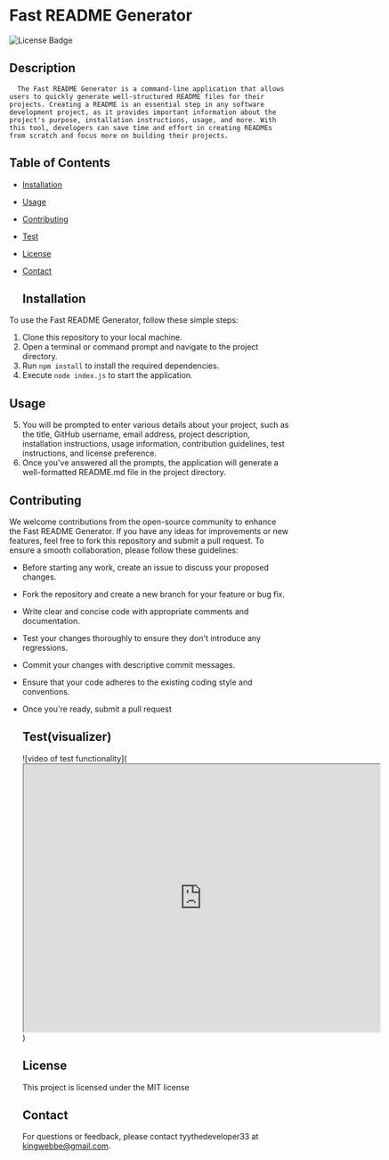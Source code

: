 # Fast README Generator    
   ![License Badge](https://img.shields.io/badge/License-MIT-green)
  ## Description  
      The Fast README Generator is a command-line application that allows users to quickly generate well-structured README files for their projects. Creating a README is an essential step in any software development project, as it provides important information about the project's purpose, installation instructions, usage, and more. With this tool, developers can save time and effort in creating READMEs from scratch and focus more on building their projects.
   ## Table of Contents
- [Installation](#installation)
- [Usage](#usage)
- [Contributing](#contributing)
- [Test](#test)
- [License](#license)
- [Contact](#contact)
  
  ## Installation

To use the Fast README Generator, follow these simple steps:


1. Clone this repository to your local machine.
2. Open a terminal or command prompt and navigate to the project directory.
3. Run `npm install` to install the required dependencies.
4. Execute `node index.js` to start the application.

  ## Usage
  5. You will be prompted to enter various details about your project, such as the title, GitHub username, email address, project description, installation instructions, usage information, contribution guidelines, test instructions, and license preference.
  6. Once you've answered all the prompts, the application will generate a well-formatted README.md file in the project directory.

  ## Contributing
  
  We welcome contributions from the open-source community to enhance the Fast README Generator. If you have any ideas for improvements or new features, feel free to fork this repository and submit a pull request. To ensure a smooth collaboration, please follow these guidelines:


- Before starting any work, create an issue to discuss your proposed changes.
- Fork the repository and create a new branch for your feature or bug fix.
- Write clear and concise code with appropriate comments and documentation.
- Test your changes thoroughly to ensure they don't introduce any regressions.
- Commit your changes with descriptive commit messages.
- Ensure that your code adheres to the existing coding style and conventions.
- Once you're ready, submit a pull request

  ## Test(visualizer)
  ![video of test functionality](<iframe src="https://drive.google.com/file/d/1k2_eM3CXECOZh5BhPMbSmacZc2zRtkHQ/preview" width="640" height="480"></iframe>)
  

  ## License
  This project is licensed under the MIT license
  
  
  
  ## Contact
  For questions or feedback, please contact tyythedeveloper33 at kingwebbe@gmail.com.
